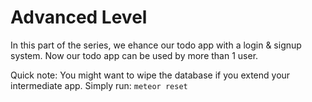 # Advanced Level

In this part of the series, we ehance our todo app with a login & signup system. Now our todo app can be used by more than 1 user.

Quick note: You might want to wipe the database if you extend your intermediate app.
Simply run: `meteor reset`